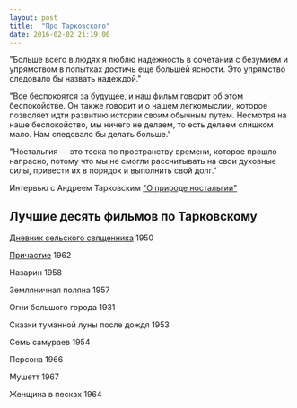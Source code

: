 ```yaml
---
layout: post
title:  "Про Тарковского"
date: 2016-02-02 21:19:00
---
```


"Больше всего в людях я люблю надежность в сочетании с безумием и упрямством в попытках достичь еще большей ясности. Это упрямство следовало бы назвать надеждой."

"Все беспокоятся за будущее, и наш фильм говорит об этом беспокойстве. Он также говорит и о нашем легкомыслии, которое позволяет идти развитию истории своим обычным путем. Несмотря на наше беспокойство, мы ничего не делаем, то есть делаем слишком мало. Нам следовало бы делать больше."

"Ностальгия — это тоска по пространству времени, которое прошло напрасно, потому что мы не смогли рассчитывать на свои духовные силы, привести их в порядок и выполнить свой долг."

Интервью с Андреем Тарковским ["О природе ностальгии"](http://tarkovskiy.su/texty/Tarkovskiy/Bachmann.html)

## Лучшие десять фильмов по Тарковскому

[Дневник сельского священника](http://www.kinopoisk.ru/film/94546/) 1950

[Причастие](http://www.kinopoisk.ru/film/15183/) 1962

Назарин 1958

Земляничная поляна 1957

Огни большого города 1931

Сказки туманной луны после дождя 1953

Семь самураев 1954

Персона 1966

Мушетт 1967

Женщина в песках 1964


